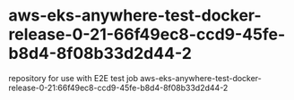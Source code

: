 # aws-eks-anywhere-test-docker-release-0-21-66f49ec8-ccd9-45fe-b8d4-8f08b33d2d44-2
repository for use with E2E test job aws-eks-anywhere-test-docker-release-0-21:66f49ec8-ccd9-45fe-b8d4-8f08b33d2d44-2

